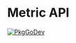 # Metric API

[![PkgGoDev](https://pkg.go.dev/badge/go.opentelemetry.io/otel/metric)](https://pkg.go.dev/go.opentelemetry.io/otel/metric)
